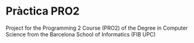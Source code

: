 # Pràctica PRO2

Project for the Programming 2 Course (PRO2) of the Degree in Computer Science from the Barcelona School of Informatics (FIB UPC)

